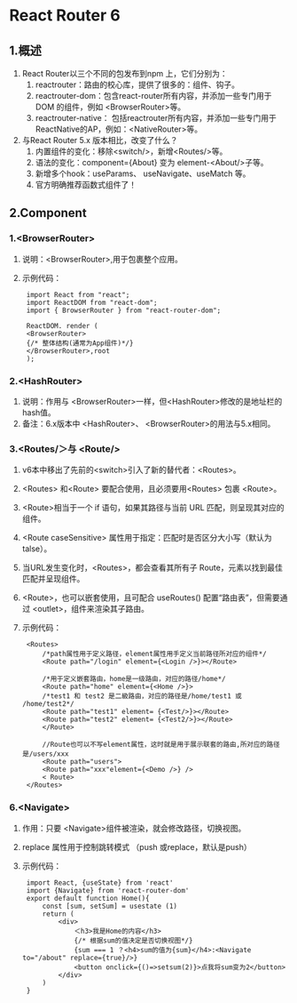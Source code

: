 # React Router 6

## 1.概述

1. React Router以三个不同的包发布到npm 上，它们分别为：
    1. reactrouter：路由的校心库，提供了很多的：组件、钩子。
    2. reactrouter-dom：包含react-router所有内容，并添加一些专门用于 DOM 的组件，例如 \<BrowserRouter>等。
    3. reactrouter-native： 包括reactrouter所有内容，并添加一些专门用于ReactNative的AP，例如：\<NativeRouter>等。
2. 与React Router 5.x 版本相比，改变了什么？
    1. 内置组件的变化：移除\<switch/>，新增\<Routes/>等。
    2. 语法的变化：component={About} 变为 element-\<About/>子等。
    3. 新增多个hook：useParams、 useNavigate、useMatch 等。
    4. 官方明确推荐函数式组件了！

## 2.Component

### 1.\<BrowserRouter>

1. 说明：\<BrowserRouter>,用于包裹整个应用。
2. 示例代码：

        import React from "react";
        import ReactDOM from "react-dom";
        import { BrowserRouter } from "react-router-dom";
        
        ReactDOM. render (
        <BrowserRouter>
        {/* 整体结构(通常为App组件)*/}
        </BrowserRouter>,root
        );

### 2.\<HashRouter>

1. 说明：作用与 \<BrowserRouter>一样，但\<HashRouter>修改的是地址栏的hash值。
2. 备注：6.x版本中 \<HashRouter>、 \<BrowserRouter>的用法与5.x相同。

### 3.\<Routes/＞与 \<Route/>

1. v6本中移出了先前的\<switch>引入了新的替代者：\<Routes>。
2. \<Routes> 和\<Route> 要配合使用，且必须要用\<Routes> 包裹 \<Route>。
3. \<Route>相当于一个 if 语句，如果其路径与当前 URL 匹配，则呈现其对应的组件。
4. \<Route caseSensitive> 属性用于指定：匹配时是否区分大小写（默认为 talse）。
5. 当URL发生变化时，\<Routes>，都会查看其所有子 Route，元素以找到最佳匹配并呈现组件。
6. \<Route>，也可以嵌套使用，且可配合 useRoutes() 配置“路由表”，但需要通过 \<outlet>，组件来渲染其子路由。
7. 示例代码：

        <Routes>
            /*path属性用于定义路径，element属性用手定义当前路径所对应的组件*/
            <Route path="/login" element={<Login />}></Route>

            /*用于定义嵌套路由，home是一级路由，对应的路径/home*/
            <Route path="home" element={<Home />}>
            /*test1 和 test2 是二級路由，对应的路径是/home/test1 或 /home/test2*/
            <Route path="test1" element= {<Test/>}></Route>
            <Route path="test2" element= {<Test2/>}></Route>
            </Route>

            //Route也可以不写element属性，这时就是用于展示联套的路由,所对应的路径是/users/xxx
            <Route path="users">
            <Route path="xxx"element={<Demo />} />
            < Route>
        </Routes>

### 6.\<Navigate>

1. 作用：只要 \<Navigate>组件被渲染，就会修改路径，切换视图。
2. replace 属性用于控制跳转模式 （push 或replace，默认是push）
3. 示例代码：

        import React, {useState} from 'react' 
        import {Navigate} from 'react-router-dom'
        export default function Home(){
            const [sum, setSum] = usestate (1)
            return ( 
                <div>
                    ＜h3>我是Home的内容</h3>
                    {/* 根据sum的值决定是否切换视图*/}
                    {sum === 1 ？<h4>sum的值为{sum}</h4>:<Navigate to="/about" replace={true}/>}
                    <button onclick={()=>setsum(2)}>点我将sum变为2</button>
                </div>
            )
        }
